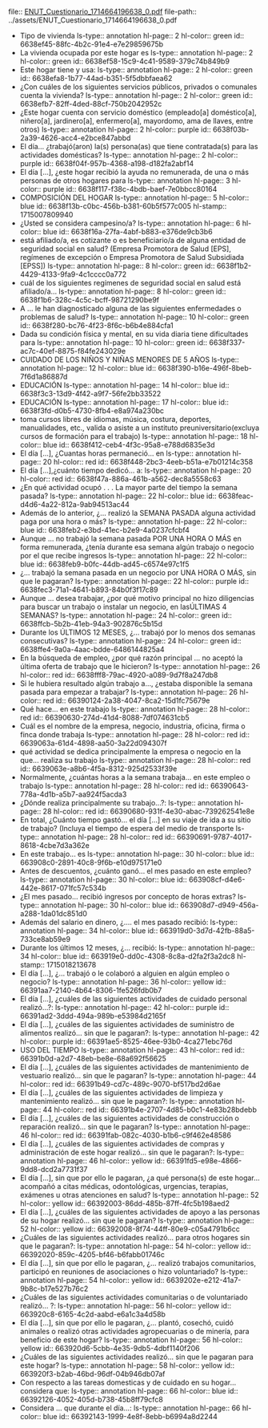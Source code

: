 file:: [ENUT_Cuestionario_1714664196638_0.pdf](../assets/ENUT_Cuestionario_1714664196638_0.pdf)
file-path:: ../assets/ENUT_Cuestionario_1714664196638_0.pdf

- Tipo de vivienda
  ls-type:: annotation
  hl-page:: 2
  hl-color:: green
  id:: 6638ef45-88fc-4b2c-91e4-e7e29859675b
- La vivienda ocupada por este hogar es
  ls-type:: annotation
  hl-page:: 2
  hl-color:: green
  id:: 6638ef58-15c9-4c41-9589-379c74b849b9
- Este hogar tiene y usa:
  ls-type:: annotation
  hl-page:: 2
  hl-color:: green
  id:: 6638efa8-1b77-44ad-b351-5f5dbbfaea62
- ¿Con cuáles de los siguientes servicios públicos, privados o comunales cuenta la vivienda?
  ls-type:: annotation
  hl-page:: 2
  hl-color:: green
  id:: 6638efb7-82ff-4ded-88cf-750b2042952c
- ¿Este hogar cuenta con servicio doméstico (empleado[a] doméstico[a], niñero[a], jardinero[a], enfermero[a], mayordomo, ama de llaves, entre otros)
  ls-type:: annotation
  hl-page:: 2
  hl-color:: purple
  id:: 6638f03b-2a39-4626-acc4-e2bce847abbd
- El día… ¿trabajó(aron) la(s) persona(as) que tiene contratada(s) para las actividades domésticas?
  ls-type:: annotation
  hl-page:: 2
  hl-color:: purple
  id:: 6638f04f-957b-4368-a198-d182fa2abf14
- El día [...], ¿este hogar recibió la ayuda no remunerada, de una o más personas de otros hogares para
  ls-type:: annotation
  hl-page:: 3
  hl-color:: purple
  id:: 6638f117-f38c-4bdb-baef-7e0bbcc80164
- COMPOSICIÓN DEL HOGAR
  ls-type:: annotation
  hl-page:: 5
  hl-color:: blue
  id:: 6638f13b-c0bc-456b-b381-60b5f577c005
  hl-stamp:: 1715007809940
- ¿Usted se considera campesino/a?
  ls-type:: annotation
  hl-page:: 6
  hl-color:: blue
  id:: 6638f16a-27fa-4abf-b883-e376de9cb3b6
- está afiliado/a, es cotizante o es beneficiario/a de alguna entidad de seguridad social en salud? (Empresa Promotora de Salud [EPS], regímenes de excepción o Empresa Promotora de Salud Subsidiada [EPSS])
  ls-type:: annotation
  hl-page:: 8
  hl-color:: green
  id:: 6638f1b2-4429-4133-9fa9-4c1cccc0a772
- cuál de los siguientes regímenes de seguridad social en salud está afiliado/a…
  ls-type:: annotation
  hl-page:: 8
  hl-color:: green
  id:: 6638f1b6-328c-4c5c-bcff-98721290be9f
- A … le han diagnosticado alguna de las siguientes enfermedades o problemas de salud?
  ls-type:: annotation
  hl-page:: 10
  hl-color:: green
  id:: 6638f280-bc76-4f23-8f6c-b6b4e884cfa1
- Dada su condición física y mental, en su vida diaria tiene dificultades para
  ls-type:: annotation
  hl-page:: 10
  hl-color:: green
  id:: 6638f337-ac7c-40ef-8875-f84fe243029e
- CUIDADO DE LOS NIÑOS Y NIÑAS MENORES DE 5 AÑOS
  ls-type:: annotation
  hl-page:: 12
  hl-color:: blue
  id:: 6638f390-b16e-496f-8beb-7f6d1a86887d
- EDUCACIÓN
  ls-type:: annotation
  hl-page:: 14
  hl-color:: blue
  id:: 6638f3c3-13d9-4f42-a9f7-56fe2bb33522
- EDUCACIÓN
  ls-type:: annotation
  hl-page:: 17
  hl-color:: blue
  id:: 6638f3fd-d0b5-4730-8fb4-e8a974a230bc
- toma cursos libres de idiomas, música, costura, deportes, manualidades, etc., valida o asiste a un instituto preuniversitario(excluya cursos de formación para el trabajo)
  ls-type:: annotation
  hl-page:: 18
  hl-color:: blue
  id:: 6638f412-ceb4-4f3c-95a8-e788d6835e3d
- El día [...], ¿Cuantas horas permaneció… en
  ls-type:: annotation
  hl-page:: 20
  hl-color:: red
  id:: 6638f448-2bc3-4eeb-b51a-e7b01214c358
- El día [...],¿cuánto tiempo dedicó... a:
  ls-type:: annotation
  hl-page:: 20
  hl-color:: red
  id:: 6638f47a-886a-461b-a562-dec8a5558c63
- ¿En qué actividad ocupó . . . La mayor parte del tiempo la semana pasada?
  ls-type:: annotation
  hl-page:: 22
  hl-color:: blue
  id:: 6638feac-d4d6-4a22-812a-9ab94513ac44
- Además de lo anterior, ¿... realizó la SEMANA PASADA alguna actividad paga por una hora o más?
  ls-type:: annotation
  hl-page:: 22
  hl-color:: blue
  id:: 6638feb2-e3bd-41ec-b2e9-4a0237cfcbf4
- Aunque ... no trabajó la semana pasada POR UNA HORA O MÁS en forma remunerada, ¿tenía durante esa semana algún trabajo o negocio por el que recibe ingresos
  ls-type:: annotation
  hl-page:: 22
  hl-color:: blue
  id:: 6638feb9-b0fc-44db-ad45-c6574e97c1f5
- ¿... trabajó la semana pasada en un negocio por UNA HORA O MÁS, sin que le pagaran?
  ls-type:: annotation
  hl-page:: 22
  hl-color:: purple
  id:: 6638fec3-71a1-4641-b893-84b0f3f17c89
- Aunque ... desea trabajar, ¿por qué motivo principal no hizo diligencias para buscar un trabajo o instalar un negocio, en lasÚLTIMAS 4 SEMANAS?
  ls-type:: annotation
  hl-page:: 24
  hl-color:: green
  id:: 6638ffcb-5b2b-41eb-94a3-902876c5b15d
- Durante los ÚLTIMOS 12 MESES, ¿... trabajó por lo menos dos semanas consecutivas?
  ls-type:: annotation
  hl-page:: 24
  hl-color:: green
  id:: 6638ffe4-9a0a-4aac-bdde-6486144825a4
- En la búsqueda de empleo, ¿por qué razón principal … no aceptó la última oferta de trabajo que le hicieron?
  ls-type:: annotation
  hl-page:: 26
  hl-color:: red
  id:: 6638fff8-79ac-4920-a089-9d7f8a247db8
- Si le hubiera resultado algún trabajo a…, ¿estaba disponible la semana pasada para empezar a trabajar? 
  ls-type:: annotation
  hl-page:: 26
  hl-color:: red
  id:: 66390124-2a38-4047-8ca2-15d1fc75679e
- Qué hace... en este trabajo
  ls-type:: annotation
  hl-page:: 28
  hl-color:: red
  id:: 66390630-274d-41d4-8088-7df074631cb5
- Cuál es el nombre de la empresa, negocio, industria, oficina, firma o finca donde trabaja
  ls-type:: annotation
  hl-page:: 28
  hl-color:: red
  id:: 6639063a-61d4-4898-aa50-3a22d094307f
- qué actividad se dedica principalmente la empresa o negocio en la que... realiza su trabajo
  ls-type:: annotation
  hl-page:: 28
  hl-color:: red
  id:: 6639063e-a8b6-4f5a-8312-925d2533f39e
- Normalmente, ¿cuántas horas a la semana trabaja… en este empleo o trabajo
  ls-type:: annotation
  hl-page:: 28
  hl-color:: red
  id:: 66390643-778a-4d1b-a5b7-aa924f5acda3
- ¿Dónde realiza principalmente su trabajo...?:
  ls-type:: annotation
  hl-page:: 28
  hl-color:: red
  id:: 66390680-931f-4e30-abac-739262541e8e
- En total, ¿Cuánto tiempo gastó... el día [...] en su viaje de ida a su sitio de trabajo? (Incluya el tiempo de espera del medio de transporte
  ls-type:: annotation
  hl-page:: 28
  hl-color:: red
  id:: 66390691-9787-4017-8618-4cbe7d3a362e
- En este trabajo... es
  ls-type:: annotation
  hl-page:: 30
  hl-color:: blue
  id:: 663908c0-2891-40c8-9f6b-e10d975171e0
- Antes de descuentos, ¿cuánto ganó... el mes pasado en este empleo?
  ls-type:: annotation
  hl-page:: 30
  hl-color:: blue
  id:: 663908cf-d4e6-442e-8617-071fc57c534b
- ¿El mes pasado... recibió ingresos por concepto de horas extras?
  ls-type:: annotation
  hl-page:: 30
  hl-color:: blue
  id:: 663908d7-d949-456a-a288-1da01dc851d0
- Además del salario en dinero, ¿…. el mes pasado recibió:
  ls-type:: annotation
  hl-page:: 34
  hl-color:: blue
  id:: 663919d0-3d7d-42fb-88a5-733ce8ab59e9
- Durante los últimos 12 meses, ¿… recibió:
  ls-type:: annotation
  hl-page:: 34
  hl-color:: blue
  id:: 663919e0-dd0c-4308-8c8a-d2fa2f3a2dc8
  hl-stamp:: 1715018213678
- El día [...], ¿… trabajó o le colaboró a alguien en algún empleo o negocio?
  ls-type:: annotation
  hl-page:: 36
  hl-color:: yellow
  id:: 66391aa7-2140-4b64-8306-1fe526fdb0b7
- El día [...], ¿cuáles de las siguientes actividades de cuidado personal realizó…?:
  ls-type:: annotation
  hl-page:: 42
  hl-color:: purple
  id:: 66391ad2-3ddd-494a-989b-e53984d2165f
- El día [...], ¿cuáles de las siguientes actividades de suministro de alimentos realizó… sin que le pagaran?:
  ls-type:: annotation
  hl-page:: 42
  hl-color:: purple
  id:: 66391ae5-8525-46ee-93b0-4ca271ebc76d
- USO DEL TIEMPO
  ls-type:: annotation
  hl-page:: 43
  hl-color:: red
  id:: 66391b0d-a2d7-48eb-be8e-68a692f56625
- El día [...], ¿cuáles de las siguientes actividades de mantenimiento de vestuario realizó… sin que le pagaran?
  ls-type:: annotation
  hl-page:: 44
  hl-color:: red
  id:: 66391b49-cd7c-489c-9070-bf517bd2d6ae
- El día [...], ¿cuáles de las siguientes actividades de limpieza y mantenimiento realizó… sin que le pagaran?:
  ls-type:: annotation
  hl-page:: 44
  hl-color:: red
  id:: 66391b4e-2707-4d85-b0c1-4e83b28bdebb
- El día [...], ¿cuáles de las siguientes actividades de construcción o reparación realizó… sin que le pagaran?
  ls-type:: annotation
  hl-page:: 46
  hl-color:: red
  id:: 66391fab-082c-4030-b1b6-c9f462e48586
- El día [...], ¿cuáles de las siguientes actividades de compras y administración de este hogar realizó… sin que le pagaran?:
  ls-type:: annotation
  hl-page:: 46
  hl-color:: yellow
  id:: 66391fd5-e98e-4866-9dd8-dcd2a7731f37
- El día [...], sin que por ello le pagaran, ¿a qué persona(s) de este hogar… acompañó a citas médicas, odontológicas, urgencias, terapias, exámenes u otras atenciones en salud?
  ls-type:: annotation
  hl-page:: 52
  hl-color:: yellow
  id:: 66392003-86dd-485b-87ff-4fc5b198aed2
- El día [...], ¿cuáles de las siguientes actividades de apoyo a las personas de su hogar realizó… sin que le pagaran?
  ls-type:: annotation
  hl-page:: 52
  hl-color:: yellow
  id:: 66392008-8f74-44ff-80e9-c05a4791b6cc
- ¿Cuáles de las siguientes actividades realizó… para otros hogares sin que le pagaran?:
  ls-type:: annotation
  hl-page:: 54
  hl-color:: yellow
  id:: 66392020-859c-4205-bf46-b6fabb01746c
- El día […], sin que por ello le pagaran, ¿… realizó trabajos comunitarios, participó en reuniones de asociaciones o hizo voluntariado?
  ls-type:: annotation
  hl-page:: 54
  hl-color:: yellow
  id:: 6639202e-e212-41a7-9b8c-b17e527b76c2
- ¿Cuáles de las siguientes actividades comunitarias o de voluntariado realizó… ?: 
  ls-type:: annotation
  hl-page:: 56
  hl-color:: yellow
  id:: 663920c8-6165-4c2d-aabd-e6a1c3a4d58b
- El día […], sin que por ello le pagaran, ¿… plantó, cosechó, cuidó animales o realizó otras actividades agropecuarias o de minería, para beneficio de este hogar?
  ls-type:: annotation
  hl-page:: 56
  hl-color:: yellow
  id:: 663920d6-5cbb-4e35-9db5-4dbf1140f206
- ¿Cuáles de las siguientes actividades realizó… sin que le pagaran para este hogar?
  ls-type:: annotation
  hl-page:: 58
  hl-color:: yellow
  id:: 663920f3-b2ab-46bd-96df-04b946db07af
- Con respecto a las tareas domesticas y de cuidado en su hogar… considera que:
  ls-type:: annotation
  hl-page:: 66
  hl-color:: blue
  id:: 66392126-4052-405d-b738-45b8ff79cfc8
- Considera … que durante el día…:
  ls-type:: annotation
  hl-page:: 66
  hl-color:: blue
  id:: 66392143-1999-4e8f-8ebb-b6994a8d2244